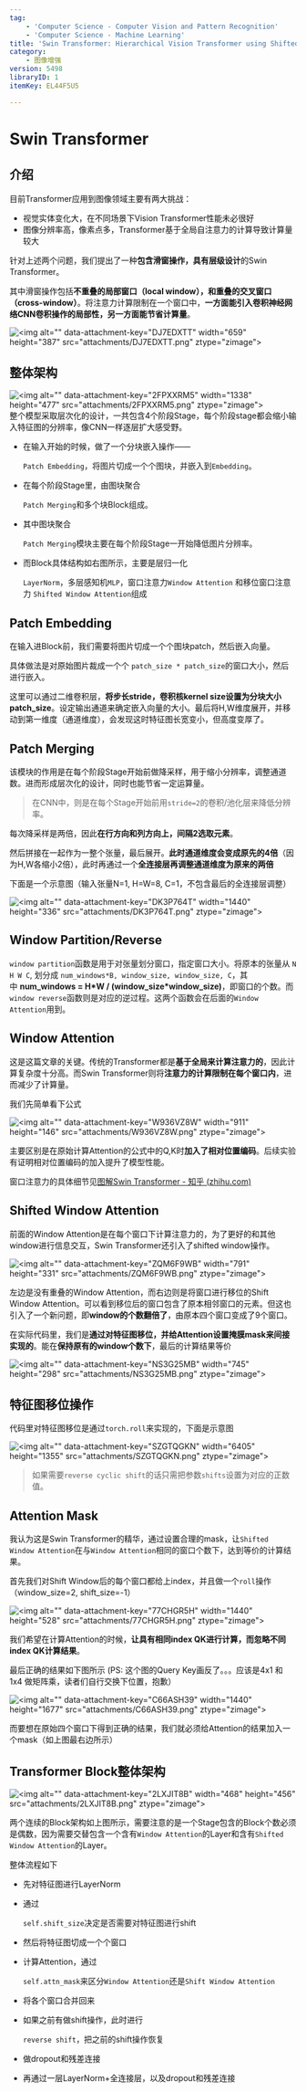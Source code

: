 ```yaml
---
tag:
    - 'Computer Science - Computer Vision and Pattern Recognition'
    - 'Computer Science - Machine Learning'
title: 'Swin Transformer: Hierarchical Vision Transformer using Shifted Windows'
category:
    - 图像增强
version: 5498
libraryID: 1
itemKey: EL44F5U5

---
```

# Swin Transformer

## 介绍

<span style="color: rgb(18, 18, 18)"><span style="background-color: rgb(255, 255, 255)">目前Transformer应用到图像领域主要有两大挑战：</span></span>

*   <span style="color: rgb(18, 18, 18)"><span style="background-color: rgb(255, 255, 255)">视觉实体变化大，在不同场景下Vision Transformer性能未必很好</span></span>
*   <span style="color: rgb(18, 18, 18)"><span style="background-color: rgb(255, 255, 255)">图像分辨率高，像素点多，Transformer基于全局自注意力的计算导致计算量较大</span></span>

<span style="color: rgb(18, 18, 18)"><span style="background-color: rgb(255, 255, 255)">针对上述两个问题，我们提出了一种</span></span>**<span style="color: rgb(18, 18, 18)"><span style="background-color: rgb(255, 255, 255)">包含滑窗操作，具有层级设计</span></span>**<span style="color: rgb(18, 18, 18)"><span style="background-color: rgb(255, 255, 255)">的Swin Transformer。</span></span>

<span style="color: rgb(18, 18, 18)"><span style="background-color: rgb(255, 255, 255)">其中滑窗操作包括</span></span>**<span style="color: rgb(18, 18, 18)"><span style="background-color: rgb(255, 255, 255)">不重叠的局部窗口（local window），和重叠的交叉窗口（cross-window）</span></span>**<span style="color: rgb(18, 18, 18)"><span style="background-color: rgb(255, 255, 255)">。将注意力计算限制在一个窗口中，</span></span>**<span style="color: rgb(18, 18, 18)"><span style="background-color: rgb(255, 255, 255)">一方面能引入卷积神经网络CNN卷积操作的局部性，另一方面能节省计算量</span></span>**<span style="color: rgb(18, 18, 18)"><span style="background-color: rgb(255, 255, 255)">。</span></span>

![\<img alt="" data-attachment-key="DJ7EDXTT" width="659" height="387" src="attachments/DJ7EDXTT.png" ztype="zimage">](attachments/DJ7EDXTT.png)

## <span style="color: rgb(18, 18, 18)"><span style="background-color: rgb(255, 255, 255)">整体架构</span></span>

![\<img alt="" data-attachment-key="2FPXXRM5" width="1338" height="477" src="attachments/2FPXXRM5.png" ztype="zimage">](attachments/2FPXXRM5.png)<span style="color: rgb(18, 18, 18)"><span style="background-color: rgb(255, 255, 255)"><br>整个模型采取层次化的设计，一共包含4个阶段Stage，每个阶段stage都会缩小输入特征图的分辨率，像CNN一样逐层扩大感受野。</span></span>

*   <span style="color: rgb(18, 18, 18)"><span style="background-color: rgb(255, 255, 255)">在输入开始的时候，做了一个分块嵌入操作——</span></span>

    `Patch Embedding`，将图片切成一个个图块，并嵌入到`Embedding`。

*   <span style="color: rgb(18, 18, 18)"><span style="background-color: rgb(255, 255, 255)">在每个阶段Stage里，由图块聚合</span></span>

    `Patch Merging`和多个块Block组成。

*   <span style="color: rgb(18, 18, 18)"><span style="background-color: rgb(255, 255, 255)">其中图块聚合</span></span>

    `Patch Merging`模块主要在每个阶段Stage一开始降低图片分辨率。

*   <span style="color: rgb(18, 18, 18)"><span style="background-color: rgb(255, 255, 255)">而Block具体结构如右图所示，主要是层归一化</span></span>

    `LayerNorm`，多层感知机`MLP`，窗口注意力`Window Attention` 和移位窗口注意力 `Shifted Window Attention`组成

## **<span style="color: rgb(18, 18, 18)"><span style="background-color: rgb(255, 255, 255)">Patch Embedding</span></span>**

<span style="color: rgb(18, 18, 18)"><span style="background-color: rgb(255, 255, 255)">在输入进Block前，我们需要将图片切成一个个图块patch，然后嵌入向量。</span></span>

<span style="color: rgb(18, 18, 18)"><span style="background-color: rgb(255, 255, 255)">具体做法是对原始图片裁成一个个 </span></span>`patch_size * patch_size`的窗口大小，然后进行嵌入。

<span style="color: rgb(18, 18, 18)"><span style="background-color: rgb(255, 255, 255)">这里可以通过二维卷积层，</span></span>**<span style="color: rgb(18, 18, 18)"><span style="background-color: rgb(255, 255, 255)">将步长stride，卷积核kernel size设置为分块大小patch_size</span></span>**<span style="color: rgb(18, 18, 18)"><span style="background-color: rgb(255, 255, 255)">。设定输出通道来确定嵌入向量的大小。最后将H,W维度展开，并移动到第一维度（通道维度），会发现这时特征图长宽变小，但高度变厚了。</span></span>

## **<span style="color: rgb(18, 18, 18)"><span style="background-color: rgb(255, 255, 255)">Patch Merging</span></span>**

<span style="color: rgb(18, 18, 18)"><span style="background-color: rgb(255, 255, 255)">该模块的作用是在每个阶段Stage开始前做降采样，用于缩小分辨率，调整通道数。进而形成层次化的设计，同时也能节省一定运算量。</span></span>

> <span style="color: rgb(99, 99, 99)"><span style="background-color: rgb(255, 255, 255)">在CNN中，则是在每个Stage开始前用</span></span>`stride=2`的卷积/池化层来降低分辨率。

<span style="color: rgb(18, 18, 18)"><span style="background-color: rgb(255, 255, 255)">每次降采样是两倍，因此</span></span>**<span style="color: rgb(18, 18, 18)"><span style="background-color: rgb(255, 255, 255)">在行方向和列方向上，间隔2选取元素</span></span>**<span style="color: rgb(18, 18, 18)"><span style="background-color: rgb(255, 255, 255)">。</span></span>

<span style="color: rgb(18, 18, 18)"><span style="background-color: rgb(255, 255, 255)">然后拼接在一起作为一整个张量，最后展开。</span></span>**<span style="color: rgb(18, 18, 18)"><span style="background-color: rgb(255, 255, 255)">此时通道维度会变成原先的4倍</span></span>**<span style="color: rgb(18, 18, 18)"><span style="background-color: rgb(255, 255, 255)">（因为H,W各缩小2倍），此时再通过一个</span></span>**<span style="color: rgb(18, 18, 18)"><span style="background-color: rgb(255, 255, 255)">全连接层再调整通道维度为原来的两倍</span></span>**

<span style="color: rgb(18, 18, 18)"><span style="background-color: rgb(255, 255, 255)">下面是一个示意图（输入张量N=1, H=W=8, C=1，不包含最后的全连接层调整）</span></span>

![\<img alt="" data-attachment-key="DK3P764T" width="1440" height="336" src="attachments/DK3P764T.png" ztype="zimage">](attachments/DK3P764T.png)

## **<span style="color: rgb(18, 18, 18)"><span style="background-color: rgb(255, 255, 255)">Window Partition/Reverse</span></span>**

`window partition`函数是用于对张量划分窗口，指定窗口大小。将原本的张量从 `N H W C`, 划分成 `num_windows*B, window_size, window_size, C`，其中 **num\_windows = H\*W / (window\_size\*window\_size)**，即窗口的个数。而`window reverse`函数则是对应的逆过程。这两个函数会在后面的`Window Attention`用到。

## **<span style="color: rgb(18, 18, 18)"><span style="background-color: rgb(255, 255, 255)">Window Attention</span></span>**

<span style="color: rgb(18, 18, 18)"><span style="background-color: rgb(255, 255, 255)">这是这篇文章的关键。传统的Transformer都是</span></span>**<span style="color: rgb(18, 18, 18)"><span style="background-color: rgb(255, 255, 255)">基于全局来计算注意力的</span></span>**<span style="color: rgb(18, 18, 18)"><span style="background-color: rgb(255, 255, 255)">，因此计算复杂度十分高。而Swin Transformer则将</span></span>**<span style="color: rgb(18, 18, 18)"><span style="background-color: rgb(255, 255, 255)">注意力的计算限制在每个窗口内</span></span>**<span style="color: rgb(18, 18, 18)"><span style="background-color: rgb(255, 255, 255)">，进而减少了计算量。</span></span>

<span style="color: rgb(18, 18, 18)"><span style="background-color: rgb(255, 255, 255)">我们先简单看下公式</span></span>

![\<img alt="" data-attachment-key="W936VZ8W" width="911" height="146" src="attachments/W936VZ8W.png" ztype="zimage">](attachments/W936VZ8W.png)

<span style="color: rgb(18, 18, 18)"><span style="background-color: rgb(255, 255, 255)">主要区别是在原始计算Attention的公式中的Q,K时</span></span>**<span style="color: rgb(18, 18, 18)"><span style="background-color: rgb(255, 255, 255)">加入了相对位置编码</span></span>**<span style="color: rgb(18, 18, 18)"><span style="background-color: rgb(255, 255, 255)">。后续实验有证明相对位置编码的加入提升了模型性能。</span></span>

窗口注意力的具体细节见[图解Swin Transformer - 知乎 (zhihu.com)](https://zhuanlan.zhihu.com/p/367111046)

## **<span style="color: rgb(18, 18, 18)"><span style="background-color: rgb(255, 255, 255)">Shifted Window Attention</span></span>**

<span style="color: rgb(18, 18, 18)"><span style="background-color: rgb(255, 255, 255)">前面的Window Attention是在每个窗口下计算注意力的，为了更好的和其他window进行信息交互，Swin Transformer还引入了shifted window操作。</span></span>

![\<img alt="" data-attachment-key="ZQM6F9WB" width="791" height="331" src="attachments/ZQM6F9WB.png" ztype="zimage">](attachments/ZQM6F9WB.png)

<span style="color: rgb(18, 18, 18)"><span style="background-color: rgb(255, 255, 255)">左边是没有重叠的Window Attention，而右边则是将窗口进行移位的Shift Window Attention。可以看到移位后的窗口包含了原本相邻窗口的元素。但这也引入了一个新问题，即</span></span>**<span style="color: rgb(18, 18, 18)"><span style="background-color: rgb(255, 255, 255)">window的个数翻倍了</span></span>**<span style="color: rgb(18, 18, 18)"><span style="background-color: rgb(255, 255, 255)">，由原本四个窗口变成了9个窗口。</span></span>

<span style="color: rgb(18, 18, 18)"><span style="background-color: rgb(255, 255, 255)">在实际代码里，我们是</span></span>**<span style="color: rgb(18, 18, 18)"><span style="background-color: rgb(255, 255, 255)">通过对特征图移位，并给Attention设置掩膜mask来间接实现的</span></span>**<span style="color: rgb(18, 18, 18)"><span style="background-color: rgb(255, 255, 255)">。能在</span></span>**<span style="color: rgb(18, 18, 18)"><span style="background-color: rgb(255, 255, 255)">保持原有的window个数下</span></span>**<span style="color: rgb(18, 18, 18)"><span style="background-color: rgb(255, 255, 255)">，最后的计算结果等价</span></span>

![\<img alt="" data-attachment-key="NS3G25MB" width="745" height="298" src="attachments/NS3G25MB.png" ztype="zimage">](attachments/NS3G25MB.png)

## **<span style="color: rgb(18, 18, 18)"><span style="background-color: rgb(255, 255, 255)">特征图移位操作</span></span>**

<span style="color: rgb(18, 18, 18)"><span style="background-color: rgb(255, 255, 255)">代码里对特征图移位是通过</span></span>`torch.roll`来实现的，下面是示意图

![\<img alt="" data-attachment-key="SZGTQGKN" width="6405" height="1355" src="attachments/SZGTQGKN.png" ztype="zimage">](attachments/SZGTQGKN.png)

> <span style="color: rgb(99, 99, 99)"><span style="background-color: rgb(255, 255, 255)">如果需要</span></span>`reverse cyclic shift`的话只需把参数`shifts`设置为对应的正数值。

## **<span style="color: rgb(18, 18, 18)"><span style="background-color: rgb(255, 255, 255)">Attention Mask</span></span>**

<span style="color: rgb(18, 18, 18)"><span style="background-color: rgb(255, 255, 255)">我认为这是Swin Transformer的精华，通过设置合理的mask，让</span></span>`Shifted Window Attention`在与`Window Attention`相同的窗口个数下，达到等价的计算结果。

<span style="color: rgb(18, 18, 18)"><span style="background-color: rgb(255, 255, 255)">首先我们对Shift Window后的每个窗口都给上index，并且做一个</span></span>`roll`操作（window\_size=2, shift\_size=-1）

![\<img alt="" data-attachment-key="77CHGR5H" width="1440" height="528" src="attachments/77CHGR5H.png" ztype="zimage">](attachments/77CHGR5H.png)

<span style="color: rgb(18, 18, 18)"><span style="background-color: rgb(255, 255, 255)">我们希望在计算Attention的时候，</span></span>**<span style="color: rgb(18, 18, 18)"><span style="background-color: rgb(255, 255, 255)">让具有相同index QK进行计算，而忽略不同index QK计算结果</span></span>**<span style="color: rgb(18, 18, 18)"><span style="background-color: rgb(255, 255, 255)">。</span></span>

<span style="color: rgb(18, 18, 18)"><span style="background-color: rgb(255, 255, 255)">最后正确的结果如下图所示 (PS: 这个图的Query Key画反了。。。应该是4x1 和 1x4 做矩阵乘，读者们自行交换下位置，抱歉）</span></span>

![\<img alt="" data-attachment-key="C66ASH39" width="1440" height="1677" src="attachments/C66ASH39.png" ztype="zimage">](attachments/C66ASH39.png)

<span style="color: rgb(18, 18, 18)"><span style="background-color: rgb(255, 255, 255)">而要想在原始四个窗口下得到正确的结果，我们就必须给Attention的结果加入一个mask（如上图最右边所示）</span></span>

## **<span style="color: rgb(18, 18, 18)"><span style="background-color: rgb(255, 255, 255)">Transformer Block整体架构</span></span>**

![\<img alt="" data-attachment-key="2LXJIT8B" width="468" height="456" src="attachments/2LXJIT8B.png" ztype="zimage">](attachments/2LXJIT8B.png)

<span style="color: rgb(18, 18, 18)"><span style="background-color: rgb(255, 255, 255)">两个连续的Block架构如上图所示，需要注意的是一个Stage包含的Block个数必须是偶数，因为需要交替包含一个含有</span></span>`Window Attention`<span style="color: rgb(18, 18, 18)"><span style="background-color: rgb(255, 255, 255)">的Layer和含有</span></span>`Shifted Window Attention`<span style="color: rgb(18, 18, 18)"><span style="background-color: rgb(255, 255, 255)">的Layer。</span></span>

<span style="color: rgb(18, 18, 18)"><span style="background-color: rgb(255, 255, 255)">整体流程如下</span></span>

*   <span style="color: rgb(18, 18, 18)"><span style="background-color: rgb(255, 255, 255)">先对特征图进行LayerNorm</span></span>

*   <span style="color: rgb(18, 18, 18)"><span style="background-color: rgb(255, 255, 255)">通过</span></span>

    `self.shift_size`决定是否需要对特征图进行shift

*   <span style="color: rgb(18, 18, 18)"><span style="background-color: rgb(255, 255, 255)">然后将特征图切成一个个窗口</span></span>

*   <span style="color: rgb(18, 18, 18)"><span style="background-color: rgb(255, 255, 255)">计算Attention，通过</span></span>

    `self.attn_mask`来区分`Window Attention`还是`Shift Window Attention`

*   <span style="color: rgb(18, 18, 18)"><span style="background-color: rgb(255, 255, 255)">将各个窗口合并回来</span></span>

*   <span style="color: rgb(18, 18, 18)"><span style="background-color: rgb(255, 255, 255)">如果之前有做shift操作，此时进行</span></span>

    `reverse shift`，把之前的shift操作恢复

*   <span style="color: rgb(18, 18, 18)"><span style="background-color: rgb(255, 255, 255)">做dropout和残差连接</span></span>

*   <span style="color: rgb(18, 18, 18)"><span style="background-color: rgb(255, 255, 255)">再通过一层LayerNorm+全连接层，以及dropout和残差连接</span></span>
